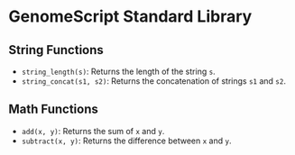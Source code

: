 # GenomeScript Standard Library

## String Functions

- `string_length(s)`: Returns the length of the string `s`.
- `string_concat(s1, s2)`: Returns the concatenation of strings `s1` and `s2`.

## Math Functions

- `add(x, y)`: Returns the sum of `x` and `y`.
- `subtract(x, y)`: Returns the difference between `x` and `y`.

